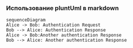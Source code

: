 ### Использование pluntUml в markdown

```mermaid
sequenceDiagram
Alice -> Bob: Authentication Request
Bob --> Alice: Authentication Response
Alice -> Bob:Another authentication Response
Bob --> Alice: Another authentication Response
```

<div hidden>
```
@startuml firstDiagram

Alice -> Bob: Hello
Bob -> Alice: Hi!
		
@enduml
```
</div>

![](firstDiagram.svg)
